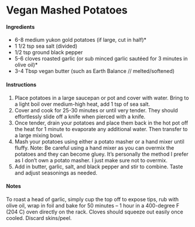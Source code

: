 # Vegan Mashed Potatoes

#### Ingredients

- 6-8 medium yukon gold potatoes (if large, cut in half)\*
- 1 1/2 tsp sea salt (divided)
- 1/2 tsp ground black pepper
- 5-6 cloves roasted garlic (or sub minced garlic sautéed for 3 minutes in olive oil)\*
- 3-4 Tbsp vegan butter (such as Earth Balance // melted/softened)

#### Instructions

1. Place potatoes in a large saucepan or pot and cover with water. Bring to a light boil over medium-high heat, add 1 tsp of sea salt.
2. Cover and cook for 25-30 minutes or until very tender. They should effortlessly slide off a knife when pierced with a knife.
3. Once tender, drain your potatoes and place them back in the hot pot off the heat for 1 minute to evaporate any additional water. Then transfer to a large mixing bowl.
4. Mash your potatoes using either a potato masher or a hand mixer until fluffy. Note: Be careful using a hand mixer as you can overmix the potatoes and they can become gluey. It’s personally the method I prefer as I don’t own a potato masher. I just make sure not to overmix.
5. Add in butter, garlic, salt, and black pepper and stir to combine. Taste and adjust seasonings as needed.

#### Notes

To roast a head of garlic, simply cup the top off to expose tips, rub with olive oil, wrap in foil and bake for 50 minutes – 1 hour in a 400-degree F (204 C) oven directly on the rack. Cloves should squeeze out easily once cooled. Discard skins/peel.